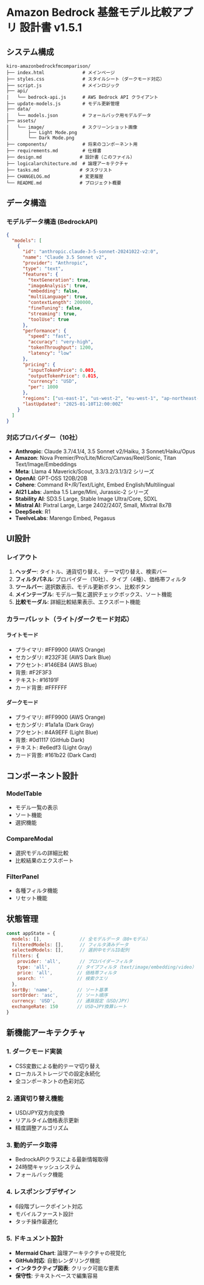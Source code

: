 # Amazon Bedrock 基盤モデル比較アプリ 設計書 v1.5.1

## システム構成
```
kiro-amazonbedrockfmcomparison/
├── index.html              # メインページ
├── styles.css              # スタイルシート（ダークモード対応）
├── script.js               # メインロジック
├── api/
│   └── bedrock-api.js      # AWS Bedrock API クライアント
├── update-models.js        # モデル更新管理
├── data/
│   └── models.json         # フォールバック用モデルデータ
├── assets/
│   └── image/              # スクリーンショット画像
│       ├── Light Mode.png
│       └── Dark Mode.png
├── components/             # 将来のコンポーネント用
├── requirements.md         # 仕様書
├── design.md              # 設計書（このファイル）
├── logicalarchitecture.md  # 論理アーキテクチャ
├── tasks.md               # タスクリスト
├── CHANGELOG.md           # 変更履歴
└── README.md              # プロジェクト概要
```

## データ構造

### モデルデータ構造 (BedrockAPI)
```json
{
  "models": [
    {
      "id": "anthropic.claude-3-5-sonnet-20241022-v2:0",
      "name": "Claude 3.5 Sonnet v2",
      "provider": "Anthropic",
      "type": "text",
      "features": {
        "textGeneration": true,
        "imageAnalysis": true,
        "embedding": false,
        "multiLanguage": true,
        "contextLength": 200000,
        "fineTuning": false,
        "streaming": true,
        "toolUse": true
      },
      "performance": {
        "speed": "fast",
        "accuracy": "very-high",
        "tokenThroughput": 1200,
        "latency": "low"
      },
      "pricing": {
        "inputTokenPrice": 0.003,
        "outputTokenPrice": 0.015,
        "currency": "USD",
        "per": 1000
      },
      "regions": ["us-east-1", "us-west-2", "eu-west-1", "ap-northeast-1"],
      "lastUpdated": "2025-01-10T12:00:00Z"
    }
  ]
}
```

### 対応プロバイダー（10社）
- **Anthropic**: Claude 3.7/4.1/4, 3.5 Sonnet v2/Haiku, 3 Sonnet/Haiku/Opus
- **Amazon**: Nova Premier/Pro/Lite/Micro/Canvas/Reel/Sonic, Titan Text/Image/Embeddings
- **Meta**: Llama 4 Maverick/Scout, 3.3/3.2/3.1/3/2 シリーズ
- **OpenAI**: GPT-OSS 120B/20B
- **Cohere**: Command R+/R/Text/Light, Embed English/Multilingual
- **AI21 Labs**: Jamba 1.5 Large/Mini, Jurassic-2 シリーズ
- **Stability AI**: SD3.5 Large, Stable Image Ultra/Core, SDXL
- **Mistral AI**: Pixtral Large, Large 2402/2407, Small, Mixtral 8x7B
- **DeepSeek**: R1
- **TwelveLabs**: Marengo Embed, Pegasus

## UI設計

### レイアウト
1. **ヘッダー**: タイトル、通貨切り替え、テーマ切り替え、検索バー
2. **フィルタパネル**: プロバイダー（10社）、タイプ（4種）、価格帯フィルタ
3. **ツールバー**: 選択数表示、モデル更新ボタン、比較ボタン
4. **メインテーブル**: モデル一覧と選択チェックボックス、ソート機能
5. **比較モーダル**: 詳細比較結果表示、エクスポート機能

### カラーパレット（ライト/ダークモード対応）

#### ライトモード
- プライマリ: #FF9900 (AWS Orange)
- セカンダリ: #232F3E (AWS Dark Blue)
- アクセント: #146EB4 (AWS Blue)
- 背景: #F2F3F3
- テキスト: #16191F
- カード背景: #FFFFFF

#### ダークモード
- プライマリ: #FF9900 (AWS Orange)
- セカンダリ: #1a1a1a (Dark Gray)
- アクセント: #4A9EFF (Light Blue)
- 背景: #0d1117 (GitHub Dark)
- テキスト: #e6edf3 (Light Gray)
- カード背景: #161b22 (Dark Card)

## コンポーネント設計

### ModelTable
- モデル一覧の表示
- ソート機能
- 選択機能

### CompareModal
- 選択モデルの詳細比較
- 比較結果のエクスポート

### FilterPanel
- 各種フィルタ機能
- リセット機能

## 状態管理
```javascript
const appState = {
  models: [],              // 全モデルデータ（80+モデル）
  filteredModels: [],      // フィルタ済みデータ
  selectedModels: [],      // 選択中モデルID配列
  filters: {
    provider: 'all',       // プロバイダーフィルタ
    type: 'all',          // タイプフィルタ（text/image/embedding/video）
    price: 'all',         // 価格帯フィルタ
    search: ''            // 検索クエリ
  },
  sortBy: 'name',         // ソート基準
  sortOrder: 'asc',       // ソート順序
  currency: 'USD',        // 通貨設定（USD/JPY）
  exchangeRate: 150       // USD→JPY換算レート
}
```

## 新機能アーキテクチャ

### 1. ダークモード実装
- CSS変数による動的テーマ切り替え
- ローカルストレージでの設定永続化
- 全コンポーネントの色彩対応

### 2. 通貨切り替え機能
- USD/JPY双方向変換
- リアルタイム価格表示更新
- 精度調整アルゴリズム

### 3. 動的データ取得
- BedrockAPIクラスによる最新情報取得
- 24時間キャッシュシステム
- フォールバック機能

### 4. レスポンシブデザイン
- 6段階ブレークポイント対応
- モバイルファースト設計
- タッチ操作最適化

### 5. ドキュメント設計
- **Mermaid Chart**: 論理アーキテクチャの視覚化
- **GitHub対応**: 自動レンダリング機能
- **インタラクティブ図表**: クリック可能な要素
- **保守性**: テキストベースで編集容易